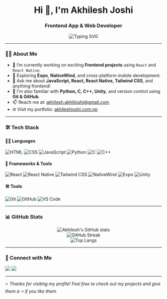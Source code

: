 <h1 align="center">Hi 👋, I'm Akhilesh Joshi</h1>
<h3 align="center">Frontend App & Web Developer</h3>

<p align="center">
<img src="https://readme-typing-svg.demolab.com?font=Fira+Code&size=22&duration=2500&pause=1000&center=true&vCenter=true&width=600&lines=Frontend+Web+%26+App+Developer;HTML+CSS+Tailwind+%7C+React+%7C+React+Native" alt="Typing SVG" />
</p>

---

### 🧑‍💻 About Me

- 🔭 I’m currently working on exciting **Frontend projects** using `React` and `React Native`.
- 🌱 Exploring **Expo**, **NativeWind**, and cross-platform mobile development.
- 💬 Ask me about **JavaScript, React, React Native, Tailwind CSS**, and anything frontend!
- 🚀 I'm also familiar with **Python, C, C++, Unity**, and version control using **Git & GitHub**.
- 📫 Reach me at: [akhilesh.akhiljoshi@gmail.com](mailto:akhilesh.akhiljoshi@gmail.com)
- 🌐 Visit my portfolio: [akhileshjoshi.com.np](https://akhileshjoshi.com.np)


---

### 🛠️ Tech Stack

#### 👨‍💻 Languages
![HTML](https://img.shields.io/badge/HTML-E34F26?style=for-the-badge&logo=html5&logoColor=white)
![CSS](https://img.shields.io/badge/CSS-1572B6?style=for-the-badge&logo=css3&logoColor=white)
![JavaScript](https://img.shields.io/badge/JavaScript-F7DF1E?style=for-the-badge&logo=javascript&logoColor=black)
![Python](https://img.shields.io/badge/Python-3776AB?style=for-the-badge&logo=python&logoColor=white)
![C](https://img.shields.io/badge/C-A8B9CC?style=for-the-badge&logo=c&logoColor=black)
![C++](https://img.shields.io/badge/C++-00599C?style=for-the-badge&logo=c%2B%2B&logoColor=white)

#### 🧩 Frameworks & Tools
![React](https://img.shields.io/badge/React-61DAFB?style=for-the-badge&logo=react&logoColor=black)
![React Native](https://img.shields.io/badge/React%20Native-20232A?style=for-the-badge&logo=react&logoColor=61DAFB)
![Tailwind CSS](https://img.shields.io/badge/Tailwind-38B2AC?style=for-the-badge&logo=tailwind-css&logoColor=white)
![NativeWind](https://img.shields.io/badge/NativeWind-38B2AC?style=for-the-badge&logo=tailwind-css&logoColor=white)
![Expo](https://img.shields.io/badge/Expo-000000?style=for-the-badge&logo=expo&logoColor=white)
![Unity](https://img.shields.io/badge/Unity-000000?style=for-the-badge&logo=unity&logoColor=white)

#### 🛠 Tools
![Git](https://img.shields.io/badge/Git-F05032?style=for-the-badge&logo=git&logoColor=white)
![GitHub](https://img.shields.io/badge/GitHub-181717?style=for-the-badge&logo=github&logoColor=white)
![VS Code](https://img.shields.io/badge/VS%20Code-007ACC?style=for-the-badge&logo=visual-studio-code&logoColor=white)

---

### 📊 GitHub Stats

<p align="center">
  <img src="https://github-readme-stats.vercel.app/api?username=Akhil-Joshi&show_icons=true&theme=radical" alt="Akhilesh's GitHub stats" />
  <br/>
  <img src="https://github-readme-streak-stats.herokuapp.com/?user=Akhil-Joshi&theme=radical" alt="GitHub Streak" />
  <br/>
  <img src="https://github-readme-stats.vercel.app/api/top-langs/?username=Akhil-Joshi&layout=compact&theme=radical" alt="Top Langs" />
</p>

---

### 🔗 Connect with Me

<p>
  <a href="https://github.com/Akhil-Joshi"><img src="https://img.shields.io/badge/GitHub-000?style=for-the-badge&logo=github&logoColor=white" /></a>
  <a href="mailto:akhilesh.akhiljoshi@gmail.com"><img src="https://img.shields.io/badge/Email-D14836?style=for-the-badge&logo=gmail&logoColor=white" /></a>
</p>

---

⭐️ *Thanks for visiting my profile! Feel free to check out my projects and give them a ⭐ if you like them.*


